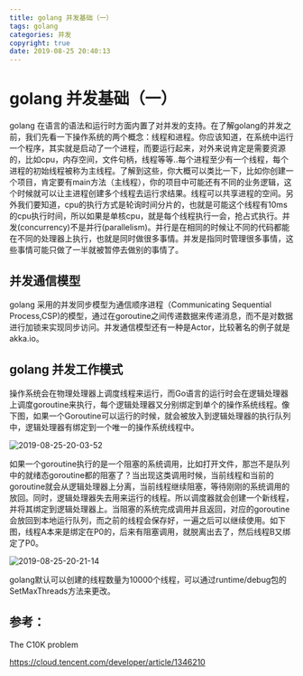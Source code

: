```yaml
---
title: golang 并发基础（一）
tags: golang
categories: 并发
copyright: true
date: 2019-08-25 20:40:13
---
```



# golang 并发基础（一）

golang 在语言的语法和运行时方面内置了对并发的支持。在了解golang的并发之前，我们先看一下操作系统的两个概念：线程和进程。你应该知道，在系统中运行一个程序，其实就是启动了一个进程，而要运行起来，对外来说肯定是需要资源的，比如cpu，内存空间，文件句柄，线程等等..每个进程至少有一个线程，每个进程的初始线程被称为主线程。了解到这些，你大概可以类比一下，比如你创建一个项目，肯定要有main方法（主线程），你的项目中可能还有不同的业务逻辑，这个时候就可以让主进程创建多个线程去运行求结果。线程可以共享进程的空间。另外我们要知道，cpu的执行方式是轮询时间分片的，也就是可能这个线程有10ms的cpu执行时间，所以如果是单核cpu，就是每个线程执行一会，抢占式执行。并发(concurrency)不是并行(parallelism)。并行是在相同的时候让不同的代码都能在不同的处理器上执行，也就是同时做很多事情。并发是指同时管理很多事情，这些事情可能只做了一半就被暂停去做别的事情了。
<!--more-->
## 并发通信模型

golang 采用的并发同步模型为通信顺序进程（Communicating Sequential Process,CSP)的模型，通过在goroutine之间传递数据来传递消息，而不是对数据进行加锁来实现同步访问。并发通信模型还有一种是Actor，比较著名的例子就是akka.io。

## golang 并发工作模式

操作系统会在物理处理器上调度线程来运行，而Go语言的运行时会在逻辑处理器上调度goroutine来执行，每个逻辑处理器又分别绑定到单个的操作系统线程。像下图，如果一个Goroutine可以运行的时候，就会被放入到逻辑处理器的执行队列中，逻辑处理器有绑定到一个唯一的操作系统线程中。

![2019-08-25-20-03-52](/images/qiniu/2019-08-25-20-03-52.png)

如果一个goroutine执行的是一个阻塞的系统调用，比如打开文件，那岂不是队列中的就绪态goroutine都的阻塞了？当出现这类调用时候，当前线程和当前的goroutine就会从逻辑处理器上分离，当前线程继续阻塞，等待刚刚的系统调用的放回。同时，逻辑处理器失去用来运行的线程。所以调度器就会创建一个新线程，并将其绑定到逻辑处理器上。当阻塞的系统完成调用并且返回，对应的goroutine会放回到本地运行队列，而之前的线程会保存好，一遍之后可以继续使用。如下图，线程A本来是绑定在P0的，后来有阻塞调用，就脱离出去了，然后线程B又绑定了P0。

![2019-08-25-20-21-14](/images/qiniu/2019-08-25-20-21-14.png)


golang默认可以创建的线程数量为10000个线程，可以通过runtime/debug包的SetMaxThreads方法来更改。


<!-- golang由于天生的支持高并发的应用，得到了很多大的基础项目的青睐。在golang的并发中最小的单元即为goroutine。今天来聊一下goroutine是怎么和chan配合的。

## channel的分类

channel分为非缓存chan和有缓存chan，  -->

## 参考：

The C10K problem

https://cloud.tencent.com/developer/article/1346210
